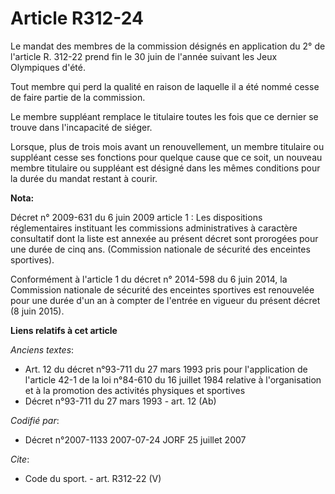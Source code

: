 # Article R312-24

Le mandat des membres de la commission désignés en application du 2° de l'article R. 312-22 prend fin le 30 juin de l'année
suivant les Jeux Olympiques d'été.

Tout membre qui perd la qualité en raison de laquelle il a été nommé cesse de faire partie de la commission.

Le membre suppléant remplace le titulaire toutes les fois que ce dernier se trouve dans l'incapacité de siéger.

Lorsque, plus de trois mois avant un renouvellement, un membre titulaire ou suppléant cesse ses fonctions pour quelque cause
que ce soit, un nouveau membre titulaire ou suppléant est désigné dans les mêmes conditions pour la durée du mandat restant à
courir.

**Nota:**

Décret n° 2009-631 du 6 juin 2009 article 1 : Les dispositions réglementaires instituant les commissions administratives à
caractère consultatif dont la liste est annexée au présent décret sont prorogées pour une durée de cinq ans. (Commission
nationale de sécurité des enceintes sportives).

Conformément à l'article 1 du décret n° 2014-598 du 6 juin 2014, la Commission nationale de sécurité des enceintes sportives
est renouvelée pour une durée d'un an à compter de l'entrée en vigueur du présent décret (8 juin 2015).

**Liens relatifs à cet article**

_Anciens textes_:

  - Art. 12 du décret n°93-711 du 27 mars 1993 pris pour l'application de l'article 42-1 de la loi n°84-610 du 16 juillet 1984 relative à l'organisation et à la promotion des activités physiques et sportives
  - Décret n°93-711 du 27 mars 1993 - art. 12 (Ab)

_Codifié par_:

  - Décret n°2007-1133 2007-07-24 JORF 25 juillet 2007

_Cite_:

  - Code du sport. - art. R312-22 (V)
